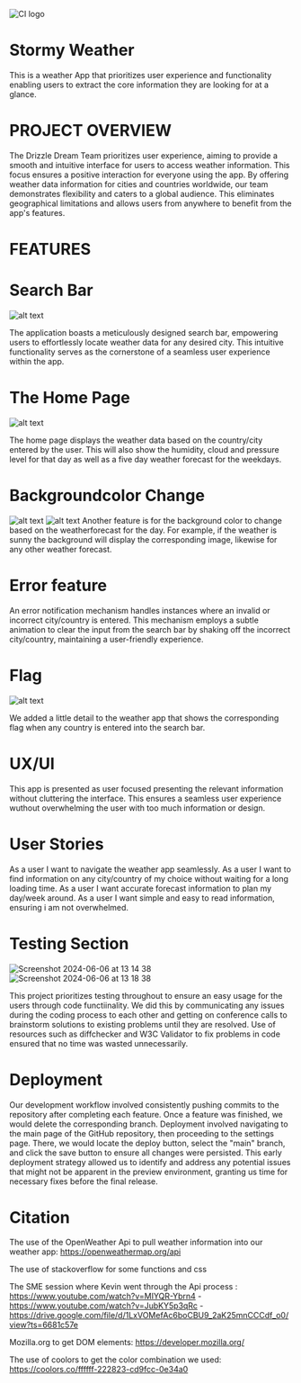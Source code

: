 ![CI logo](https://codeinstitute.s3.amazonaws.com/fullstack/ci_logo_small.png)

# Stormy Weather 
 This is a weather App that prioritizes user experience and functionality enabling users to extract the core information they are looking for at a glance. 

# PROJECT OVERVIEW 
 The Drizzle Dream Team prioritizes user experience, aiming to provide a smooth and intuitive interface for users to access weather information. This focus ensures a positive interaction for everyone using the app. By offering weather data information for cities and countries worldwide, our team demonstrates flexibility and caters to a global audience. This eliminates geographical limitations and allows users from anywhere to benefit from the app's features. 

# FEATURES

# Search Bar
 ![alt text](<search bar.png>)

 The application boasts a meticulously designed search bar, empowering users to effortlessly locate weather data for any desired city. This intuitive functionality serves as the cornerstone of a seamless user experience within the app.

# The Home Page
![alt text](<home page.png>)

 The home page displays the weather data based on the country/city entered by the user. This will also show the humidity, cloud and pressure level for that day as well as a five day weather forecast for the weekdays. 

# Backgroundcolor Change
![alt text](<Rainy Background.png>)
![alt text](<Sunny Background.png>)
 Another feature is for the background color to change based on the weatherforecast for the day. For example, if the weather is sunny the background will display the corresponding image, likewise for any other weather forecast. 

# Error feature
An error notification mechanism handles instances where an invalid or incorrect city/country is entered. This mechanism employs a subtle animation to clear the input from the search bar by shaking off the incorrect city/country, maintaining a user-friendly experience.

# Flag 
![alt text](<flag feature.png>)

We added a little detail to the weather app that shows the corresponding flag when any country is entered into the search bar. 

# UX/UI
This app is presented as user focused presenting the relevant information without cluttering the interface. This ensures a seamless user experience wuthout overwhelming the user with too much information or design.

# User Stories
As a user I want to navigate the weather app seamlessly.
As a user I want to find information on any city/country of my choice without waiting for a long loading time.
As a user I want accurate forecast information to plan my day/week around.
As a user I want simple and easy to read information, ensuring i am not overwhelmed.

# Testing Section
![Screenshot 2024-06-06 at 13 14 38](https://github.com/craigallendev/prevent-awareness/assets/169143525/e6b4e54a-a5b3-4ade-a26e-21aa554c2b20)
![Screenshot 2024-06-06 at 13 18 38](https://github.com/craigallendev/prevent-awareness/assets/169143525/01bccc87-fe27-4ec8-b1bf-baa9cb54c8d0)

This project prioritizes testing throughout to ensure an easy usage for the users through code functiinality. We did this by communicating any issues during the coding process to each other and getting on conference calls to brainstorm solutions to existing problems until they are resolved. 
Use of resources such as diffchecker and W3C Validator to fix problems in code ensured that no time was wasted unnecessarily. 

# Deployment
Our development workflow involved consistently pushing commits to the repository after completing each feature. Once a feature was finished, we would delete the corresponding branch. Deployment involved navigating to the main page of the GitHub repository, then proceeding to the settings page. There, we would locate the deploy button, select the "main" branch, and click the save button to ensure all changes were persisted. This early deployment strategy allowed us to identify and address any potential issues that might not be apparent in the preview environment, granting us time for necessary fixes before the final release.

# Citation
The use of the OpenWeather Api to pull weather information into our weather app: https://openweathermap.org/api

The use of stackoverflow for some functions and css

The SME session where Kevin went through the Api process : https://www.youtube.com/watch?v=MIYQR-Ybrn4    -    https://www.youtube.com/watch?v=JubKY5p3qRc    -    https://drive.google.com/file/d/1LxVOMefAc6boCBU9_2aK25mnCCCdf_o0/view?ts=6681c57e

Mozilla.org to get DOM elements: https://developer.mozilla.org/ 

The use of coolors to get the color combination we used: https://coolors.co/ffffff-222823-cd9fcc-0e34a0